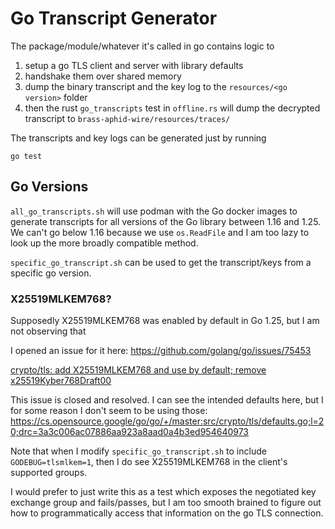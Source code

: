 # Go Transcript Generator

The package/module/whatever it's called in go contains logic to 
1. setup a go TLS client and server with library defaults
2. handshake them over shared memory
3. dump the binary transcript and the key log to the `resources/<go version>` folder
4. then the rust `go_transcripts` test in `offline.rs` will dump the decrypted transcript to `brass-aphid-wire/resources/traces/`


The transcripts and key logs can be generated just by running
```
go test
```

## Go Versions
`all_go_transcripts.sh` will use podman with the Go docker images to generate transcripts for all versions of the Go library between 1.16 and 1.25. We can't go below 1.16 because we use `os.ReadFile` and I am too lazy to look up the more broadly compatible method.

`specific_go_transcript.sh` can be used to get the transcript/keys from a specific go version.

### X25519MLKEM768?

Supposedly X25519MLKEM768 was enabled by default in Go 1.25, but I am not observing that

I opened an issue for it here: https://github.com/golang/go/issues/75453

[crypto/tls: add X25519MLKEM768 and use by default; remove x25519Kyber768Draft00](https://github.com/golang/go/issues/69985)

This issue is closed and resolved. I can see the intended defaults here, but I for some reason I don't seem to be using those: https://cs.opensource.google/go/go/+/master:src/crypto/tls/defaults.go;l=20;drc=3a3c006ac07886aa923a8aad0a4b3ed954640973

Note that when I modify `specific_go_transcript.sh` to include `GODEBUG=tlsmlkem=1`, then I do see X25519MLKEM768 in the client's supported groups.

I would prefer to just write this as a test which exposes the negotiated key exchange group and fails/passes, but I am too smooth brained to figure out how to programmatically access that information on the go TLS connection.